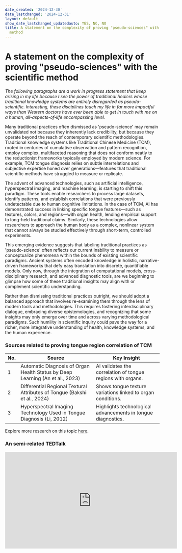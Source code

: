 ```yaml
---
date_created: '2024-12-30'
date_lastchanged: '2024-12-31'
layout: default
show_date_lastchanged_updatedauto: YES, NO, NO
title: A statement on the complexity of proving "pseudo-sciences" with the scientific
  method
---
```

# A statement on the complexity of proving "pseudo-sciences" with the scientific method

*The following paragraphs are a work in progress statement that keep arising in my life because I see the power of traditional healers whose traditional knowledge systems are entirely disregarded as pseudo-scientific. Interesting, these disciplines touch my life in far more impactful ways than Western doctors have ever been able to get in touch with me on a human, all-aspects-of-life encompassing level.*

Many traditional practices often dismissed as 'pseudo-science' may remain unvalidated not because they inherently lack credibility, but because they operate beyond the reach of contemporary scientific methodologies. Traditional knowledge systems like Traditional Chinese Medicine (TCM), rooted in centuries of cumulative observation and pattern recognition, employ complex, multifaceted reasoning that does not conform neatly to the reductionist frameworks typically employed by modern science. For example, TCM tongue diagnosis relies on subtle interrelations and subjective expertise honed over generations—features that traditional scientific methods have struggled to measure or replicate.

The advent of advanced technologies, such as artificial intelligence, hyperspectral imaging, and machine learning, is starting to shift this paradigm. These tools enable researchers to process large datasets, identify patterns, and establish correlations that were previously undetectable due to human cognitive limitations. In the case of TCM, AI has demonstrated success in linking specific tongue features—such as textures, colors, and regions—with organ health, lending empirical support to long-held traditional claims. Similarly, these technologies allow researchers to approach the human body as a complex, nonlinear system that cannot always be studied effectively through short-term, controlled experiments.

This emerging evidence suggests that labeling traditional practices as 'pseudo-science' often reflects our current inability to measure or conceptualize phenomena within the bounds of existing scientific paradigms. Ancient systems often encoded knowledge in holistic, narrative-driven frameworks that defy easy translation into discrete, quantifiable models. Only now, through the integration of computational models, cross-disciplinary research, and advanced diagnostic tools, are we beginning to glimpse how some of these traditional insights may align with or complement scientific understanding.

Rather than dismissing traditional practices outright, we should adopt a balanced approach that involves re-examining them through the lens of modern tools and methodologies. This requires fostering interdisciplinary dialogue, embracing diverse epistemologies, and recognizing that some insights may only emerge over time and across varying methodological paradigms. Such humility in scientific inquiry could pave the way for a richer, more integrative understanding of health, knowledge systems, and the human experience.


### Sources related to proving tongue region correlation of TCM

| No. | Source                                                                        | Key Insight                                                  |
| --- | ----------------------------------------------------------------------------- | ------------------------------------------------------------ |
| 1   | Automatic Diagnosis of Organ Health Status by Deep Learning (An et al., 2023) | AI validates the correlation of tongue regions with organs.  |
| 2   | Differential Regional Textural Attributes of Tongue (Bakshi et al., 2024)     | Shows tongue texture variations linked to organ conditions.  |
| 3   | Hyperspectral Imaging Technology Used in Tongue Diagnosis (Li, 2012)          | Highlights technological advancements in tongue diagnostics. |

Explore more research on this topic [here](https://typeset.io/search?q=Chinese%20medicine%20tongue%20regions%20link%20to%20organs&utm_source=chatgpt).


### An semi-related TEDTalk 
<iframe width="560" height="315" src="https://www.youtube.com/embed/sF03FN37i5w?si=JYBmlAY11pmOUM9T" title="YouTube video player" frameborder="0" allow="accelerometer; autoplay; clipboard-write; encrypted-media; gyroscope; picture-in-picture; web-share" referrerpolicy="strict-origin-when-cross-origin" allowfullscreen></iframe>